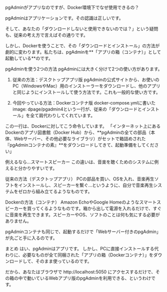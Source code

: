 pgAdminがアプリなのですが、Docker環境下でなぜ使用できるの？

pgAdminはアプリケーションです。その認識は正しいです。

そして、あなたの「ダウンロードしないと使用できないのでは？」という疑問も、従来の考え方で言えばその通りです。

しかし、Dockerを使うことで、その「ダウンロードとインストール」の方法が劇的に変わります。私たちは、pgAdminを**「アプリの箱（コンテナ）」として起動している**のです。

pgAdminを使う2つの方法
pgAdminには大きく分けて2つの使い方があります。

1. 従来の方法：デスクトップアプリ版
pgAdminの公式サイトから、お使いのPC（WindowsやMac）用のインストーラーをダウンロードし、他のアプリと同じようにインストールして使う方法です。これも一般的な使い方です。

2. 今回やっている方法：Dockerコンテナ版
docker-compose.ymlに書いたimage: dpage/pgadmin4という一行が、従来の「ダウンロードとインストール」を全て肩代わりしてくれています。

この一行は、Dockerに対してこう命令しています。
「インターネット上にあるDockerのアプリ図書館（Docker Hub）から、**pgAdminの全ての部品（本体、Webサーバー、その他必要なライブラリ）がセットで箱詰めされた『pgAdminコンテナの素』**をダウンロードしてきて、起動準備をしてください」

例えるなら…スマートスピーカー
この違いは、音楽を聴くためのシステムに例えると分かりやすいです。

従来の方法（デスクトップアプリ）
PCの部品を買い、OSを入れ、音楽再生ソフトをインストールし、スピーカーを繋ぐ…というように、自分で音楽再生システムをゼロから組み立てるようなものです。

Dockerの方法（コンテナ）
Amazon EchoやGoogle Homeのようなスマートスピーカーを買ってくるようなものです。箱から出して電源を入れるだけで、すぐに音楽を再生できます。スピーカーやOS、ソフトのことは何も気にする必要がありません。

pgAdminコンテナも同じで、起動するだけで「Webサーバー付きのpgAdmin」が丸ごと手に入るのです。

まとめ
はい、pgAdminはアプリです。
しかし、PCに直接インストールする代わりに、必要なものが全て同梱された「アプリの箱（Dockerコンテナ）」をダウンロードして、そのまま使っているのです。

だから、あなたはブラウザで http://localhost:5050 にアクセスするだけで、その箱の中で動いているWebアプリ版のpgAdminを利用できる、というわけです。






